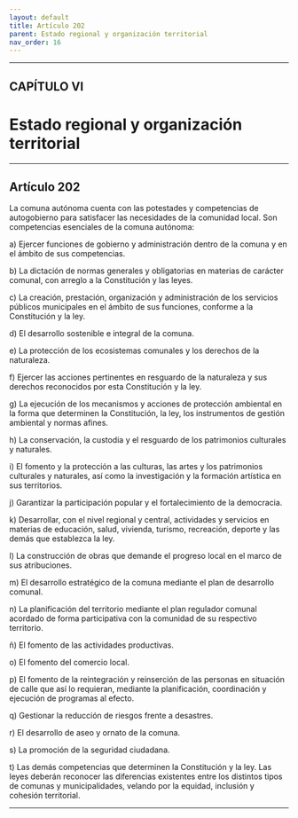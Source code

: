 ```yaml
---
layout: default
title: Artículo 202
parent: Estado regional y organización territorial
nav_order: 16
---
```


---

## CAPÍTULO VI
# Estado regional y organización territorial

---

## Artículo 202

La comuna autónoma cuenta con las potestades y competencias de autogobierno para satisfacer las necesidades de la comunidad local. Son competencias esenciales de la comuna autónoma:

a) Ejercer funciones de gobierno y administración dentro de la comuna y en el ámbito de sus competencias.

b) La dictación de normas generales y obligatorias en materias de carácter comunal, con arreglo a la Constitución y las leyes.

c) La creación, prestación, organización y administración de los servicios públicos municipales en el ámbito de sus funciones, conforme a la Constitución y la ley.

d) El desarrollo sostenible e integral de la comuna.

e) La protección de los ecosistemas comunales y los derechos de la naturaleza.

f) Ejercer las acciones pertinentes en resguardo de la naturaleza y sus derechos reconocidos por esta Constitución y la ley.

g) La ejecución de los mecanismos y acciones de protección ambiental en la forma que determinen la Constitución, la ley, los instrumentos de gestión ambiental y normas afines.

h) La conservación, la custodia y el resguardo de los patrimonios culturales y naturales.

i) El fomento y la protección a las culturas, las artes y los patrimonios culturales y naturales, así como la investigación y la formación artística en sus territorios.

j) Garantizar la participación popular y el fortalecimiento de la democracia.

k) Desarrollar, con el nivel regional y central, actividades y servicios en materias de educación, salud, vivienda, turismo, recreación, deporte y las demás que establezca la ley.

l) La construcción de obras que demande el progreso local en el marco de sus atribuciones.

m) El desarrollo estratégico de la comuna mediante el plan de desarrollo comunal.

n) La planificación del territorio mediante el plan regulador comunal acordado de forma participativa con la comunidad de su respectivo territorio.

ñ) El fomento de las actividades productivas.

o) El fomento del comercio local.

p) El fomento de la reintegración y reinserción de las personas en situación de calle que así lo requieran, mediante la planificación, coordinación y ejecución de programas al efecto.

q) Gestionar la reducción de riesgos frente a desastres.

r) El desarrollo de aseo y ornato de la comuna.

s) La promoción de la seguridad ciudadana.

t) Las demás competencias que determinen la Constitución y la ley. Las leyes deberán reconocer las diferencias existentes entre los distintos tipos de comunas y municipalidades, velando por la equidad, inclusión y cohesión territorial.

---
